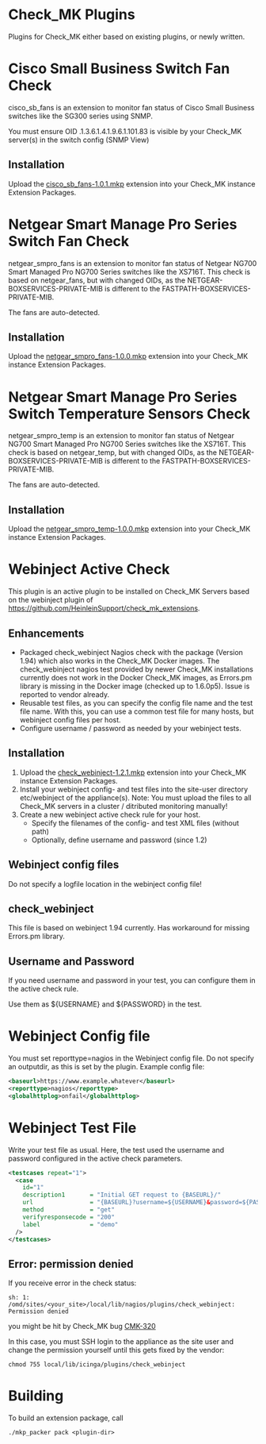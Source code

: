 # Check_MK Plugins

Plugins for Check_MK either based on existing plugins, or newly written.

# Cisco Small Business Switch Fan Check
cisco_sb_fans is an extension to monitor fan status of Cisco Small Business switches like the SG300 series using SNMP.

You must ensure OID .1.3.6.1.4.1.9.6.1.101.83 is visible by your Check_MK server(s) in the switch config (SNMP View)

## Installation
Upload the [cisco_sb_fans-1.0.1.mkp](https://github.com/robertoschwald/check_mk_plugins/releases/download/sb_fan_1.0.1/cisco_sb_fans-1.0.1.mkp) extension into your Check_MK instance Extension Packages.



# Netgear Smart Manage Pro Series Switch Fan Check
netgear_smpro_fans is an extension to monitor fan status of Netgear NG700 Smart Managed Pro NG700 Series switches like the XS716T.
This check is based on netgear_fans, but with changed OIDs, as the NETGEAR-BOXSERVICES-PRIVATE-MIB is different to the FASTPATH-BOXSERVICES-PRIVATE-MIB.

The fans are auto-detected.

## Installation
Upload the [netgear_smpro_fans-1.0.0.mkp](https://github.com/robertoschwald/check_mk_plugins/releases/download/smpro_fans_1.0.0/netgear_smpro_fans-1.0.0.mkp) extension into your Check_MK instance Extension Packages.



# Netgear Smart Manage Pro Series Switch Temperature Sensors Check
netgear_smpro_temp is an extension to monitor fan status of Netgear NG700 Smart Managed Pro NG700 Series switches like the XS716T.
This check is based on netgear_temp, but with changed OIDs, as the NETGEAR-BOXSERVICES-PRIVATE-MIB is different to the FASTPATH-BOXSERVICES-PRIVATE-MIB.

The fans are auto-detected.

## Installation
Upload the [netgear_smpro_temp-1.0.0.mkp](https://github.com/robertoschwald/check_mk_plugins/releases/download/smpro_fans_1.0.0/netgear_smpro_temp-1.0.0.mkp) extension into your Check_MK instance Extension Packages.



# Webinject Active Check
This plugin is an active plugin to be installed on Check_MK Servers based on the webinject plugin of https://github.com/HeinleinSupport/check_mk_extensions.  

## Enhancements
- Packaged check_webinject Nagios check with the package (Version 1.94) which also works in the Check_MK Docker images. The check_webinject nagios test provided by newer Check_MK installations currently does not work in the Docker Check_MK images, as Errors.pm library is missing in the Docker image (checked up to 1.6.0p5). Issue is reported to vendor already.
- Reusable test files, as you can specify the config file name and the test file name. With this, you can use a common test file for many hosts, but webinject config files per host.
- Configure username / password as needed by your webinject tests.

## Installation
1. Upload the [check_webinject-1.2.1.mkp](https://github.com/robertoschwald/check_mk_plugins/releases/download/1.2.1/check_webinject-1.2.1.mkp) extension into your Check_MK instance Extension Packages.
2. Install your webinject config- and test files into the site-user directory etc/webinject of the appliance(s).
   Note: You must upload the files to all Check_MK servers in a cluster / ditributed monitoring manually!
3. Create a new webinject active check rule for your host. 
    - Specify the filenames of the config- and test XML files (without path)   
    - Optionally, define username and password (since 1.2)

## Webinject config files
Do not specify a logfile location in the webinject config file!

## check_webinject
This file is based on webinject 1.94 currently. Has workaround for missing Errors.pm library.

## Username and Password
If you need username and password in your test, you can configure them in the active check rule.

Use them as ${USERNAME} and ${PASSWORD} in the test.

# Webinject Config file
You must set reporttype=nagios in the Webinject config file. Do not specify an outputdir, as this is set by the plugin.
Example config file:
```xml
<baseurl>https://www.example.whatever</baseurl>
<reporttype>nagios</reporttype>
<globalhttplog>onfail</globalhttplog>
```

# Webinject Test File
Write your test file as usual. Here, the test used the username and password configured in the active check parameters.
```xml
<testcases repeat="1">
  <case
    id="1"
    description1       = "Initial GET request to {BASEURL}/"
    url                = "{BASEURL}?username=${USERNAME}&password=${PASSWORD}"
    method             = "get"
    verifyresponsecode = "200"
    label              = "demo"
  />
</testcases>
```
## Error: permission denied
If you receive error in the check status:
```
sh: 1: /omd/sites/<your_site>/local/lib/nagios/plugins/check_webinject: Permission denied
```
you might be hit by Check_MK bug [CMK-320](https://mathias-kettner.de/bugs.php?bug_id=CMK-320)

In this case, you must SSH login to the appliance as the site user and change the permission yourself until this gets fixed by the vendor:
```
chmod 755 local/lib/icinga/plugins/check_webinject
```


# Building
To build an extension package, call
```
./mkp_packer pack <plugin-dir>
```
